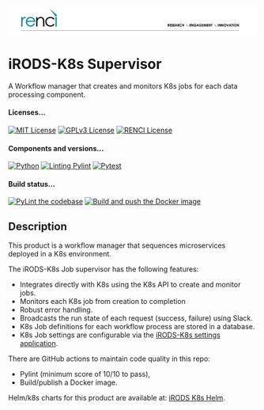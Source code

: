 <!--
SPDX-FileCopyrightText: 2022 Renaissance Computing Institute. All rights reserved.
SPDX-FileCopyrightText: 2023 Renaissance Computing Institute. All rights reserved.

SPDX-License-Identifier: GPL-3.0-or-later
SPDX-License-Identifier: LicenseRef-RENCI
SPDX-License-Identifier: MIT
-->
![image not found](renci-logo.png "RENCI")

# iRODS-K8s Supervisor
A Workflow manager that creates and monitors K8s jobs for each data processing component.

#### Licenses...
[![MIT License](https://img.shields.io/badge/License-MIT-orange.svg)](https://github.com/irods-supervisor-settings/tree/master/LICENSE)
[![GPLv3 License](https://img.shields.io/badge/License-GPL%20v3-yellow.svg)](https://opensource.org/licenses/)
[![RENCI License](https://img.shields.io/badge/License-RENCI-blue.svg)](https://www.renci.org/)
#### Components and versions...
[![Python](https://img.shields.io/badge/Python-3.11.6-orange)](https://github.com/python/cpython)
[![Linting Pylint](https://img.shields.io/badge/Pylint-%203.0.2-yellow)](https://github.com/PyCQA/pylint)
[![Pytest](https://img.shields.io/badge/Pytest-%207.4.3-blue)](https://github.com/pytest-dev/pytest)
#### Build status...
[![PyLint the codebase](https://github.com/irods-contrib/iRODS-K8s-Supervisor/actions/workflows/pylint.yml/badge.svg)](https://github.com/irods-contrib/iRODS-K8s-Supervisor/actions/workflows/pylint.yml)
[![Build and push the Docker image](https://github.com/irods-contrib/iRODS-K8s-Supervisor/actions/workflows/image-push.yml/badge.svg)](https://github.com/irods-contrib/iRODS-K8s-Supervisor/actions/workflows/image-push.yml)

## Description
This product is a workflow manager that sequences microservices deployed in a K8s environment.

The iRODS-K8s Job supervisor has the following features:
 - Integrates directly with K8s using the K8s API to create and monitor jobs.
 - Monitors each K8s job from creation to completion
 - Robust error handling.
 - Broadcasts the run state of each request (success, failure) using Slack.
 - K8s Job definitions for each workflow process are stored in a database.
 - K8s Job settings are configurable via the [iRODS-K8s settings application](https://github.com/irods-contrib/iRODS-K8s-Settings).

There are GitHub actions to maintain code quality in this repo:
 - Pylint (minimum score of 10/10 to pass),
 - Build/publish a Docker image.

Helm/k8s charts for this product are available at: [iRODS K8s Helm](https://github.com/irods/irods_k8s/tree/main/helm/irods-supervisor-settings).